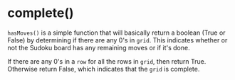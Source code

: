 <!--title={completing the Sudoku board: hasMoves()}-->

<!--badges={Algorithmns:13}-->

<!--concepts{Functions}-->

# complete()

`hasMoves()` is a simple function that will basically return a boolean (True or False) by determining if there are any 0's in `grid`. This indicates whether or not the Sudoku board has any remaining moves or if it's done. 

If there are any 0's in a `row` for all the rows in `grid`, then return True. Otherwise return False, which indicates that the `grid` is complete.